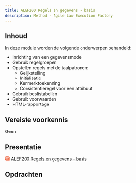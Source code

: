 ```yaml
---
title: ALEF200 Regels en gegevens - basis
description: Method - Agile Law Execution Factory
---
```


## Inhoud

In deze module worden de volgende onderwerpen behandeld:
- Inrichting van een gegevensmodel
- Gebruik regelgroepen
- Opstellen regels met de taalpatronen:
  - Gelijkstelling
  - Initialisatie
  - Kenmerktoekenning
  - Consistentieregel voor een attribuut
- Gebruik beslistabellen
- Gebruik voorwaarden
- HTML-rapportage

## Vereiste voorkennis
Geen

## Presentatie
<img src="../../static/img/pdf-icon.png" width="15"> <a href="../../static/pdf/ALEF200Regelsengegevens-basis.pdf" target="_blank">ALEF200 Regels en gegevens - basis</a>

## Opdrachten
